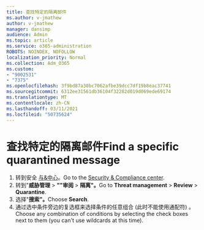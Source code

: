 ```yaml
---
title: 查找特定的隔离邮件
ms.author: v-jmathew
author: v-jmathew
manager: dansimp
audience: Admin
ms.topic: article
ms.service: o365-administration
ROBOTS: NOINDEX, NOFOLLOW
localization_priority: Normal
ms.collection: Adm_O365
ms.custom:
- "9002531"
- "7375"
ms.openlocfilehash: 3f9bd87a30bc7062afbe39dcc7df19b8eac37741
ms.sourcegitcommit: 6312ee31561db36104f32282d019d069ede69174
ms.translationtype: MT
ms.contentlocale: zh-CN
ms.lasthandoff: 03/11/2021
ms.locfileid: "50735624"
---
```

# <a name="find-a-specific-quarantined-message"></a><span data-ttu-id="c05b4-102">查找特定的隔离邮件</span><span class="sxs-lookup"><span data-stu-id="c05b4-102">Find a specific quarantined message</span></span>

1. <span data-ttu-id="c05b4-103">转到安全 [与&中心](https://go.microsoft.com/fwlink/p/?linkid=2077143)。</span><span class="sxs-lookup"><span data-stu-id="c05b4-103">Go to the [Security & Compliance center](https://go.microsoft.com/fwlink/p/?linkid=2077143).</span></span>
2. <span data-ttu-id="c05b4-104">转到"**威胁管理**  >  **""审阅**  >  **隔离"。**</span><span class="sxs-lookup"><span data-stu-id="c05b4-104">Go to **Threat management** > **Review** > **Quarantine**.</span></span>
3. <span data-ttu-id="c05b4-105">选择"**搜索"。**</span><span class="sxs-lookup"><span data-stu-id="c05b4-105">Choose **Search**.</span></span>
4. <span data-ttu-id="c05b4-106">通过选中条件旁边的复选框来选择条件的任意组合 (此时不能使用通配符) 。</span><span class="sxs-lookup"><span data-stu-id="c05b4-106">Choose any combination of conditions by selecting the check boxes next to them (you can't use wildcards at this time).</span></span>
